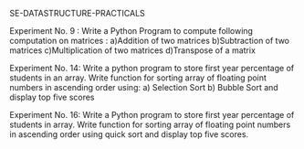  SE-DATASTRUCTURE-PRACTICALS

Experiment No. 9 : Write a Python Program to compute following computation on matrices :
                  a)Addition of two matrices
                  b)Subtraction of two matrices
                  c)Multiplication of two matrices
                  d)Transpose of a matrix

Experiment No. 14: Write a python program to store first year percentage of students in an array.
                      Write function for sorting array of floating point numbers in ascending order using:
                      a) Selection Sort
                      b) Bubble Sort and display top five scores

Experiment No. 16: Write a Python program to store first year percentage of students in array. Write
                      function for sorting array of floating point numbers in ascending order using quick sort
                      and display top five scores.
